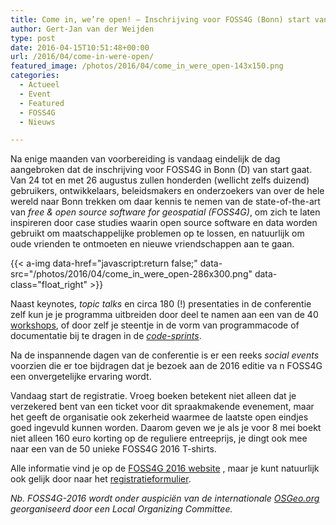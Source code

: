```yaml
---
title: Come in, we’re open! – Inschrijving voor FOSS4G (Bonn) start vandaag
author: Gert-Jan van der Weijden
type: post
date: 2016-04-15T10:51:48+00:00
url: /2016/04/come-in-were-open/
featured_image: /photos/2016/04/come_in_were_open-143x150.png
categories:
  - Actueel
  - Event
  - Featured
  - FOSS4G
  - Nieuws

---
```

Na enige maanden van voorbereiding is vandaag eindelijk de dag aangebroken dat de inschrijving voor FOSS4G in Bonn (D) van start gaat. Van 24 tot en met 26 augustus zullen honderden (wellicht zelfs duizend) gebruikers, ontwikkelaars, beleidsmakers en onderzoekers van over de hele wereld naar Bonn trekken om daar kennis te nemen van de state-of-the-art van _free & open source software for geospatial (FOSS4G)_, om zich te laten inspireren door case studies waarin open source software en data worden gebruikt om maatschappelijke problemen op te lossen, en natuurlijk om oude vrienden te ontmoeten en nieuwe vriendschappen aan te gaan.

<!--
<img loading="lazy" class="size-medium wp-image-1089 alignright" src="/photos/2016/04/come_in_were_open-286x300.png" alt="come_in_were_open" width="286" height="300" srcset="/photos/2016/04/come_in_were_open-286x300.png 286w, /photos/2016/04/come_in_were_open-143x150.png 143w, /photos/2016/04/come_in_were_open.png 300w" sizes="(max-width: 286px) 100vw, 286px" />
-->

{{< a-img data-href="javascript:return false;" data-src="/photos/2016/04/come_in_were_open-286x300.png" data-class="float_right" >}}

Naast keynotes, _topic talks_ en circa 180 (!) presentaties in de conferentie zelf kun je je programma uitbreiden door deel te namen aan een van de 40 [workshops][1], of door zelf je steentje in de vorm van programmacode of documentatie bij te dragen in de _[code-sprints][2]_.

Na de inspannende dagen van de conferentie is er een reeks _social events_ voorzien die er toe bijdragen dat je bezoek aan de 2016 editie va n FOSS4G een onvergetelijke ervaring wordt.

Vandaag start de registratie. Vroeg boeken betekent niet alleen dat je verzekered bent van een ticket voor dit spraakmakende evenement, maar het geeft de organisatie ook zekerheid waarmee de laatste open eindjes goed ingevuld kunnen worden. Daarom geven we je als je voor 8 mei boekt niet alleen 160 euro korting op de reguliere entreeprijs, je dingt ook mee naar een van de 50 unieke FOSS4G 2016 T-shirts.

Alle informatie vind je op de [FOSS4G 2016 website][3] , maar je kunt natuurlijk ook gelijk door naar het [registratieformulier][4].

_Nb. FOSS4G-2016 wordt onder auspiciën van de internationale [OSGeo.org][5] georganiseerd door een Local Organizing Committee._

[1]: http://foss4g2016.org/programme.html#workshops
[2]: http://foss4g2016.org/programme.html#code-sprints
[3]: http://2016.foss4g.org
[4]: http://2016.foss4g.org/attending.html#registration
[5]: http://www.osgeo.org
